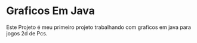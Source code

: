 # Graficos Em Java

Este Projeto é meu primeiro projeto trabalhando 
com graficos em java para jogos 2d de Pcs.
